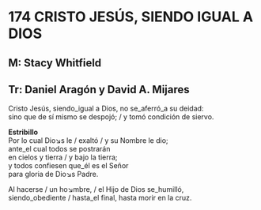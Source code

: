 # 174 CRISTO JESÚS, SIENDO IGUAL A DIOS

## M: Stacy Whitfield
## Tr: Daniel Aragón y David A. Mijares

Cristo Jesús, siendo_igual a Dios, no se_aferró_a su deidad:  
sino que de sí mismo se despojó; / y tomó condición de siervo.  

**Estribillo**  
Por lo cual Dio↘s le / exaltó / y su Nombre le dio;  
ante_el cual todos se postrarán  
en cielos y tierra / y bajo la tierra;  
y todos confiesen que_él es el Señor  
para gloria de Dio↘s Padre.  

Al hacerse / un ho↘mbre, / el Hijo de Dios se_humilló,  
siendo_obediente / hasta_el final, hasta morir en la cruz.  

